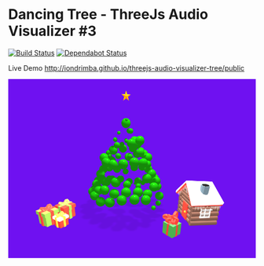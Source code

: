 # Dancing Tree - ThreeJs Audio Visualizer #3
[![Build Status](https://travis-ci.org/iondrimba/threejs-audio-visualizer-tree.svg?branch=master)](https://travis-ci.org/iondrimba/threejs-audio-visualizer-tree) [![Dependabot Status](https://api.dependabot.com/badges/status?host=github&repo=iondrimba/threejs-audio-visualizer-tree)](https://dependabot.com)

Live Demo http://iondrimba.github.io/threejs-audio-visualizer-tree/public

![App](https://raw.githubusercontent.com/iondrimba/images/master/dancing.trhree.PNG)

